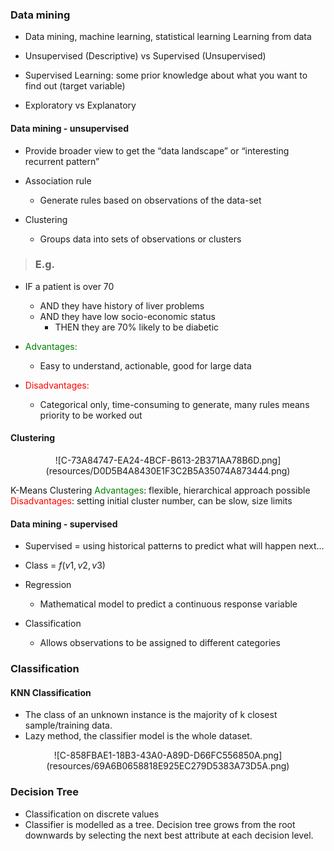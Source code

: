 ### Data mining
* Data mining, machine learning, statistical learning
    Learning from data 

* Unsupervised (Descriptive) vs 
    Supervised (Unsupervised)

* Supervised Learning: some prior knowledge about what you want to find out (target variable) 

* Exploratory vs Explanatory

#### Data mining - unsupervised
* Provide broader view to get the “data landscape” or “interesting recurrent pattern”

* Association rule
    * Generate rules based on observations of the data-set

* Clustering
    * Groups data into sets of observations or clusters

> ### E.g.
* IF a patient is over 70
    * AND they have history of liver problems
    * AND they have low socio-economic status
        * THEN they are 70% likely to be diabetic


* <font color="green">Advantages:</font>
    * Easy to understand, actionable, good for large data
* <font color="red">Disadvantages:</font>
    * Categorical only, time-consuming to generate, many rules means priority to be worked out

#### Clustering

<p align="center">![C-73A84747-EA24-4BCF-B613-2B371AA78B6D.png](resources/D0D5B4A8430E1F3C2B5A35074A873444.png)</p>
K-Means Clustering
<font color="green">Advantages</font>: flexible, hierarchical approach possible
<font color="red">Disadvantages</font>: setting initial cluster number, can be slow, size limits

#### Data mining - supervised
* Supervised = using historical patterns to predict what will happen next…

* Class = $f(v1, v2, v3)$

* Regression
    * Mathematical model to predict a continuous response variable

* Classification
    * Allows observations to be assigned to different categories

### Classification

#### KNN Classification
* The class of an unknown instance is the majority of k closest sample/training data.
* Lazy method, the classifier model is the whole dataset.
<p align="center">![C-858FBAE1-18B3-43A0-A89D-D66FC556850A.png](resources/69A6B0658818E925EC279D5383A73D5A.png)</p>

### Decision Tree
* Classification on discrete values
* Classifier is modelled as a tree. Decision tree grows from the root downwards by selecting the next best attribute at each decision level.